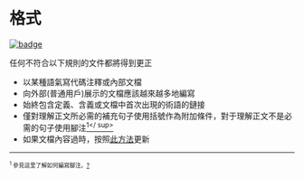 # 格式

[![badge](https://img.shields.io/endpoint.svg?url=https%3A%2F%2Fgezf7g7pd5.execute-api.ap-northeast-1.amazonaws.com%2Fdefault%2Fsource_up_to_date%3Fowner%3Derg-lang%26repos%3Derg%26ref%3Dmain%26path%3Ddoc/EN/dev_guide/doc_guideline.md%26commit_hash%3Da9d45b743cc655543e0d7f586426499091cead3d)](https://gezf7g7pd5.execute-api.ap-northeast-1.amazonaws.com/default/source_up_to_date?owner=erg-lang&repos=erg&ref=main&path=doc/EN/dev_guide/doc_guideline.md&commit_hash=a9d45b743cc655543e0d7f586426499091cead3d)

任何不符合以下規則的文件都將得到更正

* 以某種語氣寫代碼注釋或內部文檔
* 向外部(普通用戶)展示的文檔應該越來越多地編寫
* 始終包含定義、含義或文檔中首次出現的術語的鏈接
* 僅對理解正文所必需的補充句子使用括號作為附加條件，對于理解正文不是必需的句子使用腳注[<sup id="f1">1</ sup>](#1)
* 如果文檔內容過時，按照[此方法](https://github.com/erg-lang/erg/issues/48#issuecomment-1218247362)更新

---

<span id="1" style="font-size:x-small"><sup>1</sup> 參見這里了解如何編寫腳注。[?](#f1)</span>